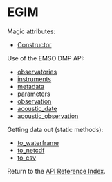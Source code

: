 # EGIM

Magic attributes:

* [Constructor](__init__.md)

Use of the EMSO DMP API:

* [observatories](observatories.md)
* [instruments](instruments.md)
* [metadata](metadata.md)
* [parameters](parameters.md)
* [observation](observation.md)
* [acoustic_date](acoustic_date.md)
* [acoustic_observation](acoustic_observation.md)

Getting data out (static methods):

* [to_waterframe](to_waterframe.md)
* [to_netcdf](to_netcdf.md)
* [to_csv](to_csv.md)

Return to the [API Reference Index](../../index_api_reference.md).
